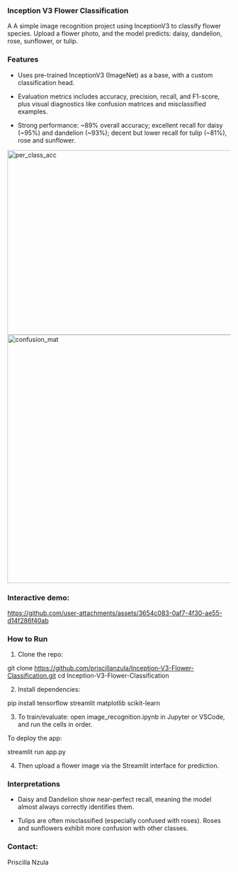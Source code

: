 ### Inception V3 Flower Classification

A A simple image recognition project using InceptionV3 to classify flower species. Upload a flower photo, and the model predicts: daisy, dandelion, rose, sunflower, or tulip.

###  Features

- Uses pre-trained InceptionV3 (ImageNet) as a base, with a custom classification head.

- Evaluation metrics includes accuracy, precision, recall, and F1-score, plus visual diagnostics like confusion matrices and misclassified examples.

- Strong performance: ~89% overall accuracy; excellent recall for daisy (~95%) and dandelion (~93%); decent but lower recall for tulip (~81%), rose and sunflower.


<img width="691" height="416" alt="per_class_acc" src="https://github.com/user-attachments/assets/af250e21-a5f8-49e7-821d-4ddcc9bc1592" />

<img width="581" height="560" alt="confusion_mat" src="https://github.com/user-attachments/assets/1d0e5657-1f1b-48ed-a731-8e6c704d9db1" />



### Interactive demo:


https://github.com/user-attachments/assets/3654c083-0af7-4f30-ae55-d14f286f40ab



### How to Run

1. Clone the repo:

git clone https://github.com/priscillanzula/Inception-V3-Flower-Classification.git
cd Inception-V3-Flower-Classification


2. Install dependencies:

pip install tensorflow streamlit matplotlib scikit-learn


3. To train/evaluate: open image_recognition.ipynb in Jupyter or VSCode, and run the cells in order.

 To deploy the app:

 streamlit run app.py


4. Then upload a flower image via the Streamlit interface for prediction.

### Interpretations 

- Daisy and Dandelion show near-perfect recall, meaning the model almost always correctly identifies them.

- Tulips are often misclassified (especially confused with roses). Roses and sunflowers exhibit more confusion with other classes.

### Contact:
 Priscilla Nzula
